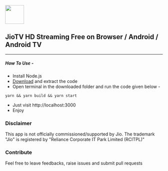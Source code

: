 <div>
<img src="https://raw.githubusercontent.com/botallen/plugin.video.jiotv/main/resources/icon.png" height="60" width="60">

## JioTV HD Streaming Free on Browser / Android / Android TV

</div>

---

<h5>How To Use -</h5>

- Install Node.js
- [Download](https://github.com/nrjdalal/JioTV-Next/files/9439880/JioTV-Next.zip) and extract the code
- Open terminal in the downloaded folder and run the code given below -

```
yarn && yarn build && yarn start
```

- Just visit http://localhost:3000
- Enjoy

### Disclaimer

This app is not officially commissioned/supported by Jio. The trademark "Jio" is registered by "Reliance Corporate IT Park Limited (RCITPL)"

### Contribute

Feel free to leave feedbacks, raise issues and submit pull requests
